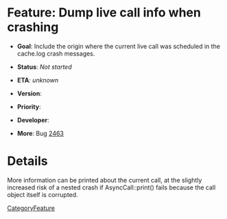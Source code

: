 # Feature: Dump live call info when crashing

  - **Goal**: Include the origin where the current live call was
    scheduled in the cache.log crash messages.

  - **Status**: *Not started*

<!-- end list -->

  - **ETA**: *unknown*

  - **Version**:

  - **Priority**:

  - **Developer**:

  - **More**: Bug
    [2463](https://bugs.squid-cache.org/show_bug.cgi?id=2463#)

# Details

More information can be printed about the current call, at the slightly
increased risk of a nested crash if AsyncCall::print() fails because the
call object itself is corrupted.

[CategoryFeature](https://wiki.squid-cache.org/Features/DumpCallInfoOnCrash/CategoryFeature#)
